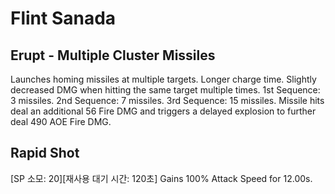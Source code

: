 # Flint Sanada

## Erupt - Multiple Cluster Missiles

Launches homing missiles at multiple targets. Longer charge time. Slightly decreased DMG when hitting the same target multiple times.
1st Sequence: 3 missiles.
2nd Sequence: 7 missiles.
3rd Sequence: 15 missiles.
Missile hits deal an additional 56 Fire DMG and triggers a delayed explosion to further deal 490 AOE Fire DMG.

## Rapid Shot

[SP 소모: 20][재사용 대기 시간: 120초] Gains 100% Attack Speed for 12.00s.
